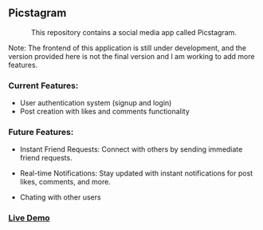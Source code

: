 ## Picstagram

<p align="center">
    This repository contains a social media app called Picstagram.
</p>

Note: The frontend of this application is still under development, and the version provided here is not the final version and I am working to add more features.

### Current Features:

-   User authentication system (signup and login)
-   Post creation with likes and comments functionality

### Future Features:

-   Instant Friend Requests: Connect with others by sending immediate friend requests.

-   Real-time Notifications: Stay updated with instant notifications for post likes, comments, and more.

-   Chating with other users

### [Live Demo](https://social-media-fbu5fz55l-sayed4900.vercel.app/)
